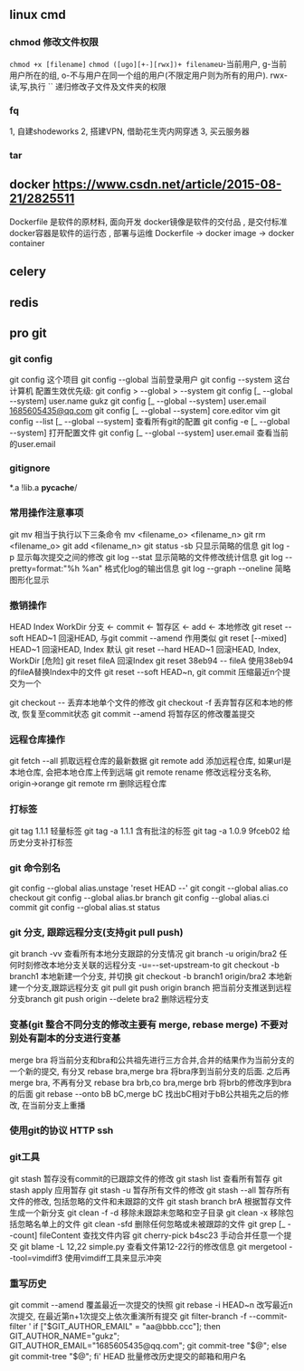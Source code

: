## linux cmd
### chmod 修改文件权限
`chmod +x [filename]` 
`chmod ([ugo][+-][rwx])+ filename`u-当前用户, g-当前用户所在的组, o-不与用户在同一个组的用户(不限定用户则为所有的用户). rwx-读,写,执行
`` 递归修改子文件及文件夹的权限

### fq
1, 自建shodeworks
2, 搭建VPN, 借助花生壳内网穿透
3, 买云服务器

### tar

## docker  https://www.csdn.net/article/2015-08-21/2825511
Dockerfile 是软件的原材料, 面向开发
docker镜像是软件的交付品 , 是交付标准
docker容器是软件的运行态 , 部署与运维
Dockerfile -> docker image -> docker container
## celery


## redis



## pro git
### git config
git config            这个项目
git config --global   当前登录用户
git config --system   这台计算机
配置生效优先级:  git config > --global > --system
git config [_ --global --system] user.name gukz
git config [_ --global --system] user.email 1685605435@qq.com
git config [_ --global --system] core.editor vim
git config --list [_ --global --system]     查看所有git的配置
git config -e [_ --global --system]         打开配置文件
git config [_ --global --system] user.email 查看当前的user.email
### gitignore
*.a
!lib.a
__pycache__/
### 常用操作注意事项
git mv <filename>            相当于执行以下三条命令
    mv <filename_o> <filename_n>
    git rm <filename_o>
    git add <filename_n>
git status -sb               只显示简略的信息
git log -p                   显示每次提交之间的修改
git log --stat               显示简略的文件修改统计信息
git log --pretty=format:"%h  %an" 格式化log的输出信息
git log --graph --oneline    简略图形化显示
### 撤销操作
  HEAD              Index            WorkDir
  分支 <- commit <- 暂存区 <- add <- 本地修改
git reset --soft HEAD~1      回滚HEAD, 与git commit --amend 作用类似
git reset [--mixed] HEAD~1   回滚HEAD, Index 默认
git reset --hard HEAD~1      回滚HEAD, Index, WorkDir [危险]
git reset fileA              回滚Index
git reset 38eb94 -- fileA    使用38eb94的fileA替换Index中的文件
git reset --soft HEAD~n, git commit 压缩最近n个提交为一个

git checkout -- <filename>   丢弃本地单个文件的修改
git checkout -f              丢弃暂存区和本地的修改, 恢复至commit状态
git commit --amend           将暂存区的修改覆盖提交
### 远程仓库操作
git fetch --all              抓取远程仓库的最新数据
git remote add <shortname default=origin> <url> 添加远程仓库, 如果url是本地仓库, 会把本地仓库上传到远端
git remote rename <name1> <name2> 修改远程分支名称, origin->orange
git remote rm <name> 删除远程仓库
### 打标签
git tag 1.1.1                轻量标签
git tag -a 1.1.1             含有批注的标签
git tag -a 1.0.9 9fceb02     给历史分支补打标签
### git 命令别名
git config --global alias.unstage 'reset HEAD --' 
git congit --global alias.co checkout
git config --global alias.br branch
git config --global alias.ci commit 
git config --global alias.st status
### git 分支, 跟踪远程分支(支持git pull push)
git branch -vv               查看所有本地分支跟踪的分支情况
git branch -u origin/bra2    任何时刻修改本地分支关联的远程分支 -u=--set-upstream-to
git checkout -b branch1      本地新建一个分支, 并切换
git checkout -b branch1 origin/bra2 本地新建一个分支,跟踪远程分支 git pull
git push origin branch       把当前分支推送到远程分支branch
git push origin --delete bra2 删除远程分支
### 变基(git 整合不同分支的修改主要有 merge, rebase merge) 不要对别处有副本的分支进行变基
merge bra 将当前分支和bra和公共祖先进行三方合并,合并的结果作为当前分支的一个新的提交, 有分叉
rebase bra,merge bra                  将bra序到当前分支的后面. 之后再merge bra, 不再有分叉
rebase bra brb,co bra,merge brb       将brb的修改序到bra的后面
git rebase --onto bB bC,merge bC   找出bC相对于bB公共祖先之后的修改, 在当前分支上重播
### 使用git的协议 HTTP ssh

### git工具
git stash                        暂存没有commit的已跟踪文件的修改
git stash list                   查看所有暂存
git stash apply                  应用暂存
git stash -u                     暂存所有文件的修改
git stash --all                  暂存所有文件的修改, 包括忽略的文件和未跟踪的文件
git stash branch brA             根据暂存文件生成一个新分支
git clean -f -d                  移除未跟踪未忽略和空子目录
git clean -x                     移除包括忽略名单上的文件
git clean -sfd                   删除任何忽略或未被跟踪的文件
git grep [_ --count] fileContent 查找文件内容 
git cherry-pick b4sc23           手动合并任意一个提交
git blame -L 12,22 simple.py     查看文件第12-22行的修改信息
git mergetool --tool=vimdiff3    使用vimdiff工具来显示冲突
### 重写历史
git commit --amend               覆盖最近一次提交的快照
git rebase -i HEAD~n   改写最近n次提交, 在最近第n+1次提交上依次重演所有提交
git filter-branch -f --commit-filter '
    if ["$GIT_AUTHOR_EMAIL" = "aa@bbb.ccc"];
    then
        GIT_AUTHOR_NAME="gukz";
        GIT_AUTHOR_EMAIL="1685605435@qq.com";
        git commit-tree "$@";
    else
        git commit-tree "$@";
    fi' HEAD                           批量修改历史提交的邮箱和用户名
